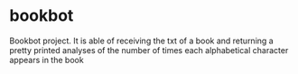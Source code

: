 # bookbot
Bookbot project. It is able of receiving the txt of a book and returning a pretty printed analyses of the number of times each alphabetical character appears in the book

